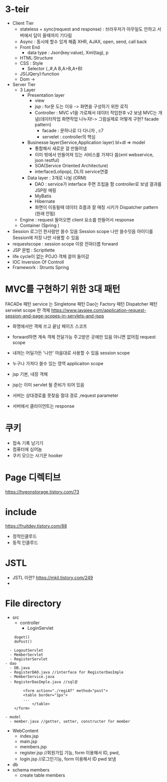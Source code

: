 # 3-teir
- Client Tier
  - stateless + sync(request and response) : 브라우저가 아무일도 안하고 서버에서 답이 올때까지 기다림
  - Async : 동시에 할수 있게 해줌 XHR, AJAX, open, send, call back
  - Front End
    - data type : Json(key:value), Xml(tag), p 
  - HTML:Structure
  - CSS : Style
    - Selector (.,#,A B,A>B,A+B)
  - JS(JQery):function
  - Dom -> 
- Server Tier
  - 3 Layer
    - Presentation layer 
      - view
      - jsp : for문 도는 이유 -> 화면을 구성하기 위한 로직
      - Controller : MVC v1을 가로채서 데이터 작업한후 v2 보냄 MVC는 개념(데이터작업 화면작업 나누자!-> 그럼실제로 어떻게 구현? facade pattern)
        - facade : 문하나로 다 다니자 , c7
        - servelet : controller의 핵심
    - Businesse layer(Service,Application layer) bl+dl => model
      - 통합해서 새로운 걸 만들어냄 
      - 이미 밖에서 만들어져 있는 서비스를 가져다 씀(xml webservice, json restful)
      - SOA(Service Oriented Architecture)
      - interface(Lolipop), DL의 service연결 
    - Data layer : 3개로 나뉨 (ORM)
      - DAO : service가 interface 주면 조립을 함 controller로 보냄 결과를 JSP랑 매핑
      - MyBatis
      - Hibernate
      - 화면이 이동될때 데이터 흐름과 잘 매칭 시키가 Dispatcher pattern (원래 안됨)
  - Engine : request 들어오면 client 요소를 만들어서 response
  - Container (Spring ) 
 - Session 로그인 한사람만 쓸수 있음 Session scope 나만 쓸수잇음 아이디를 Session에 저장 나만 사용할 수 있음
 - requestscope : session scope 이랑 전혀더름 forward
 - JSP 문법 : Scriptlette
 - life cycle이 없는 POJO 객체 끌어 들어감 
 - IOC Inversion Of Controll
 - Framework : Strunts Spring
 
# MVC를 구현하기 위한 3대 패턴
FACADe 패턴
service 는 Singletone 패턴
Dao는 Factory 패턴
Dispatcher 패턴
servelet scope 란 객체 
https://www.javajee.com/application-request-session-and-page-scopes-in-servlets-and-jsps
- 화명에서만 객체 쓰고 끝남 페이즈 스코프
- forward하면 계속 객체 전달가능 주고받은 곳에만 있음 아니면 없어짐 request scope
- 내꺼는 어딜가든 '나만' 마음대로 사용할 수 있음 session scope
- 누구나 가져다 쓸수 있는 영역 applicaiton scope

- jsp 기본, 내장 객체
- jsp는 이미 servlet 될 준비가 되어 있음
- 서버는 상대경로를 못찾음 절대 경로 ,request parameter
- 서버에서 클라이언트는 response 

# 쿠키 
- 접속 기록 남기기
- 컴퓨터에 심어놈
- 쿠키 모으는 사기꾼 hooker

# Page 디렉티브
https://hyeonstorage.tistory.com/73

# include
https://fruitdev.tistory.com/88
- 정적인클루드
- 동적 인클루드

# JSTL
- JSTL 이란? https://mkil.tistory.com/249
- 


# File directory
  - src
    - controller
      - LoginServlet
```
	doget()
	doPost()
```
      - LogoutServlet
      - MemberServlet
      - RegisterServlet
    - dao
      - DB.java
      - RegisterDAO.java //interface for RegisterDaoImple
      - MemberService.java
      - RegisterDaoImple.java //sql문 
```
        <form action="./regiAf" method="post">
		<table border="1px">
		...
          	</table>
	</form>
```
    - model
      - member.java //getter, setter, constructer for member
  - WebContent
    - index.jsp
    - main.jsp
    - members.jsp
    - register.jsp //회원가입 기능, form 이용해서 ID, pwd,  
    - login.jsp //로그인기능, form 이용해서 ID pwd 보냄
 - db
  - schema members
    - create table members
      
